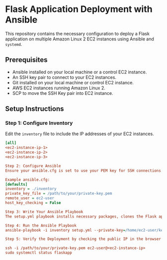 # Flask Application Deployment with Ansible

This repository contains the necessary configuration to deploy a Flask application on multiple Amazon Linux 2 EC2 instances using Ansible and `systemd`.

## Prerequisites

- Ansible installed on your local machine or a control EC2 instance.
- An SSH key pair to connect to your EC2 instances.
- Git installed on your local machine or control EC2 instance.
- AWS EC2 instances running Amazon Linux 2.
- SCP to move the SSH Key pair into EC2 instance.

## Setup Instructions

### Step 1: Configure Inventory

Edit the `inventory` file to include the IP addresses of your EC2 instances.

```ini
[all]
<ec2-instance-ip-1>
<ec2-instance-ip-2>
<ec2-instance-ip-3>

Step 2: Configure Ansible
Ensure your ansible.cfg is set to use your PEM key for SSH connections.

Example ansible.cfg:
[defaults]
inventory = ./inventory
private_key_file = /path/to/your/private-key.pem
remote_user = ec2-user
host_key_checking = False

Step 3: Write Your Ansible Playbook
The setup.yml playbook installs necessary packages, clones the Flask application from a Git repository, and sets up a systemd service to run the Flask app.

Step 4: Run the Ansible Playbook
ansible-playbook -i inventory setup.yml --private-key=/home/ec2-user/key/ansible-key.pem

Step 5: Verify the Deployment by checking the public IP in the browser

ssh -i /path/to/your/private-key.pem ec2-user@<ec2-instance-ip>
sudo systemctl status flaskapp

